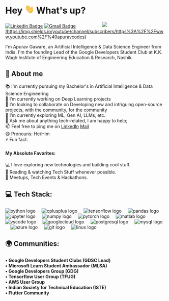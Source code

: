 <!--
**ApuravGaware/ApuravGaware** is a ✨ _special_ ✨ repository because its `README.md` (this file) appears on your GitHub profile.

Here are some ideas to get you started:

- 🔭 I’m currently working on ...
- 🌱 I’m currently learning ...
- 👯 I’m looking to collaborate on ...
- 🤔 I’m looking for help with ...
- 💬 Ask me about ...
- 📫 How to reach me: ...
- 😄 Pronouns: ...
- ⚡ Fun fact: ...
-->


<h1 align="left">
  Hey <img src="https://raw.githubusercontent.com/ABSphreak/ABSphreak/master/gifs/Hi.gif" width="30px"> What's up?
</h1> 

<img align='right' src='https://user-images.githubusercontent.com/5713670/87202985-820dcb80-c2b6-11ea-9f56-7ec461c497c3.gif' width='200"'>

###
[![Linkedin Badge](https://img.shields.io/badge/-ApuravGaware-blue?style=flat-square&logo=Linkedin&logoColor=white&link=https://www.linkedin.com/in/apurav-gaware/)](https://www.linkedin.com/in/apurav-gaware/)
[![Gmail Badge](https://img.shields.io/badge/-gawareapurav@gmail.com-c14438?style=flat-square&logo=Gmail&logoColor=white&link=mailto:gawareapurav@gmail.com)](mailto:gawareapurav@gmail.com)
[(https://img.shields.io/youtube/channel/subscribers/https%3A%2F%2Fwww.youtube.com%2F%40apuravcodes)](https://www.youtube.com/@apuravcodes)
<p align="left">I'm Apurav Gaware, an Artificial Intelligence & Data Science Engineer from India. I'm the founding Lead of the Google Developers Student Club at K.K. Wagh Institute of Engineering Education & Research, Nashik.</p>

## 🤠 About me
  📚 I'm currently pursuing my Bachelor's in Artificial Intelligence & Data Science Engineering<br>
  🔭 I’m currently working on Deep Learning projects<br>
  👯 I’m looking to collaborate on Developing new and intriguing open-source projects, with the community, for the community<br>
  🚀 I’m currently exploring ML, Gen AI, LLMs, etc.<br>
  💬 Ask me about anything tech-related, I am happy to help;<br>
  📫 Feel free to ping me on [LinkedIn](https://www.linkedin.com/in/apurav-gaware/) [Mail](mailto:gawareapurav@gmail.com)<br>
  😄 Pronouns: He/Him<br>
  ⚡ Fun fact: 


<h4 align="left">My Absolute Favorites:</h4>
  💻   I love exploring new technologies and building cool stuff.<br>
  📰   Reading & watching Tech Stuff whenever possible.<br>
  🍕   Meetups, Tech Events & Hackathons.


###

<h2 align="left">
  💻 Tech Stack:</h2>

###

<div align="left">
  <img src="https://cdn.jsdelivr.net/gh/devicons/devicon/icons/python/python-original.svg" height="40" alt="python logo"  />
  <img width="12" />
  <img src="https://cdn.jsdelivr.net/gh/devicons/devicon/icons/cplusplus/cplusplus-original.svg" height="40" alt="cplusplus logo"  />
  <img width="12" />
  <img src="https://cdn.jsdelivr.net/gh/devicons/devicon/icons/tensorflow/tensorflow-original.svg" height="40" alt="tensorflow logo"  />
  <img width="12" />
  <img src="https://cdn.jsdelivr.net/gh/devicons/devicon/icons/pandas/pandas-original.svg" height="40" alt="pandas logo"  />
  <img width="12" />
  <img src="https://cdn.jsdelivr.net/gh/devicons/devicon/icons/jupyter/jupyter-original.svg" height="40" alt="jupyter logo"  />
  <img width="12" />
  <img src="https://cdn.jsdelivr.net/gh/devicons/devicon/icons/numpy/numpy-original.svg" height="40" alt="numpy logo"  />
  <img width="12" />
  <img src="https://cdn.jsdelivr.net/gh/devicons/devicon/icons/pytorch/pytorch-original.svg" height="40" alt="pytorch logo"  />
  <img width="12" />
  <img src="https://cdn.jsdelivr.net/gh/devicons/devicon/icons/matlab/matlab-original.svg" height="40" alt="matlab logo"  />
  <img width="12" />
  <img src="https://cdn.jsdelivr.net/gh/devicons/devicon/icons/vscode/vscode-original.svg" height="40" alt="vscode logo"  />
  <img width="12" />
  <img src="https://cdn.jsdelivr.net/gh/devicons/devicon/icons/googlecloud/googlecloud-original.svg" height="40" alt="googlecloud logo"  />
  <img width="12" />
  <img src="https://cdn.jsdelivr.net/gh/devicons/devicon/icons/postgresql/postgresql-original.svg" height="40" alt="postgresql logo"  />
  <img width="12" />
  <img src="https://cdn.jsdelivr.net/gh/devicons/devicon/icons/mysql/mysql-original.svg" height="40" alt="mysql logo"  />
  <img width="12" />
  <img src="https://cdn.jsdelivr.net/gh/devicons/devicon/icons/azure/azure-original.svg" height="40" alt="azure logo"  />
  <img width="12" />
  <img src="https://cdn.jsdelivr.net/gh/devicons/devicon/icons/git/git-original.svg" height="40" alt="git logo"  />
  <img width="12" />
  <img src="https://cdn.jsdelivr.net/gh/devicons/devicon/icons/linux/linux-original.svg" height="40" alt="linux logo"  />
</div>

###

<h2 align="left">
  🌍 Communities:
</h2>

###

<h4 align="left">
  •	Google Developers Student Clubs (GDSC Lead)<br>
  •	Microsoft Learn Student Ambassador (MLSA)<br>
  •	Google Developers Group (GDG)<br>
  •	Tensorflow User Group (TFUG)<br>
  •	AWS User Group<br>
  •	Indian Society for Technical Education (ISTE)<br>
  •	Flutter Community
</h4>

###
